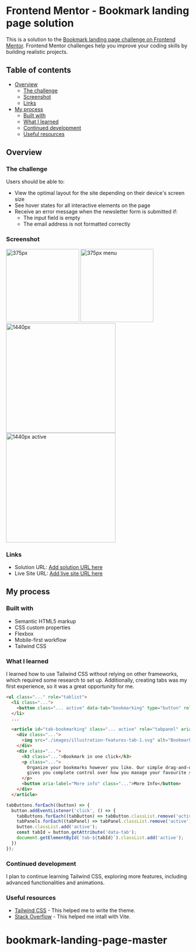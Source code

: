 # Frontend Mentor - Bookmark landing page solution

This is a solution to the [Bookmark landing page challenge on Frontend Mentor](https://www.frontendmentor.io/challenges/bookmark-landing-page-5d0b588a9edda32581d29158). Frontend Mentor challenges help you improve your coding skills by building realistic projects. 

## Table of contents

- [Overview](#overview)
  - [The challenge](#the-challenge)
  - [Screenshot](#screenshot)
  - [Links](#links)
- [My process](#my-process)
  - [Built with](#built-with)
  - [What I learned](#what-i-learned)
  - [Continued development](#continued-development)
  - [Useful resources](#useful-resources)

## Overview

### The challenge

Users should be able to:

- View the optimal layout for the site depending on their device's screen size
- See hover states for all interactive elements on the page
- Receive an error message when the newsletter form is submitted if:
  - The input field is empty
  - The email address is not formatted correctly

### Screenshot

<img src="./public/images/375px.png" alt="375px" width="200" height="auto">
<img src="./public/images/375px-menu.jpeg" alt="375px menu" width="200" height="auto">
<img src="./public/images/1440px.png" alt="1440px" width="300" height="auto">
<img src="./public/images/1440px-active.png" alt="1440px active" width="300" height="auto">

### Links

- Solution URL: [Add solution URL here](https://your-solution-url.com)
- Live Site URL: [Add live site URL here](https://your-live-site-url.com)

## My process

### Built with

- Semantic HTML5 markup
- CSS custom properties
- Flexbox
- Mobile-first workflow
- Tailwind CSS

### What I learned

I learned how to use Tailwind CSS without relying on other frameworks, which required some research to set up. Additionally, creating tabs was my first experience, so it was a great opportunity for me.

```html
<ul class="..." role="tablist">
  <li class="...">
    <button class="... active" data-tab="bookmarking" type="button" role="tab" aria-controls="bookmarking" aria-selected="false" class="...">Simple Bookmarking</button>
  </li>
  ...

  <article id="tab-bookmarking" class="... active" role="tabpanel" aria-hidden="false">
    <div class="...">
      <img src="./images/illustration-features-tab-1.svg" alt="Bookmark in one click" class="" />
    </div>
    <div class="...">
      <h3 class="...">Bookmark in one click</h3>
      <p class="...">
        Organize your bookmarks however you like. Our simple drag-and-drop interface 
        gives you complete control over how you manage your favourite sites.
      </p>
      <button aria-label="More info" class="...">More Info</button>
    </div>
  </article>
```

```js
tabButtons.forEach((button) => {
  button.addEventListener('click', () => {
    tabButtons.forEach((tabButton) => tabButton.classList.remove('active'));
    tabPanels.forEach((tabPanel) => tabPanel.classList.remove('active'));
    button.classList.add('active');
    const tabId = button.getAttribute('data-tab');
    document.getElementById(`tab-${tabId}`).classList.add('active');
  })
});
```

### Continued development

I plan to continue learning Tailwind CSS, exploring more features, including advanced functionalities and animations.

### Useful resources

- [Tailwind CSS](https://tailwindcss.com/docs/theme) - This helped me to write the theme.
- [Stack Overflow](https://stackoverflow.com/questions/79380514/problem-installing-tailwindcss-with-vite-after-npx-tailwindcss-init-p-comman) - This helped me intall with Vite.
# bookmark-landing-page-master

